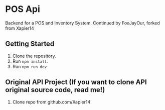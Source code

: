 # POS Api

Backend for a POS and Inventory System.
Continued by FoxJayOur, forked from Xapier14

## Getting Started

1. Clone the repository.
1. Run `npm install`.
1. Run `npm run dev`


## Original API Project (If you want to clone API original source code, read me!)

1. Clone repo from github.com/Xapier14
